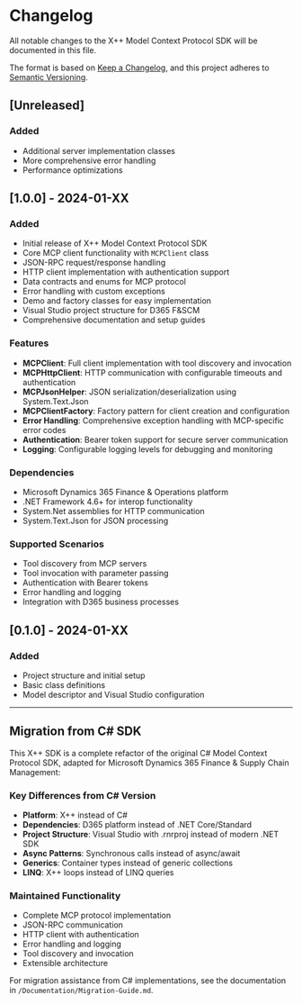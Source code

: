 # Changelog

All notable changes to the X++ Model Context Protocol SDK will be documented in this file.

The format is based on [Keep a Changelog](https://keepachangelog.com/en/1.0.0/),
and this project adheres to [Semantic Versioning](https://semver.org/spec/v2.0.0.html).

## [Unreleased]

### Added
- Additional server implementation classes
- More comprehensive error handling
- Performance optimizations

## [1.0.0] - 2024-01-XX

### Added
- Initial release of X++ Model Context Protocol SDK
- Core MCP client functionality with `MCPClient` class
- JSON-RPC request/response handling
- HTTP client implementation with authentication support
- Data contracts and enums for MCP protocol
- Error handling with custom exceptions
- Demo and factory classes for easy implementation
- Visual Studio project structure for D365 F&SCM
- Comprehensive documentation and setup guides

### Features
- **MCPClient**: Full client implementation with tool discovery and invocation
- **MCPHttpClient**: HTTP communication with configurable timeouts and authentication
- **MCPJsonHelper**: JSON serialization/deserialization using System.Text.Json
- **MCPClientFactory**: Factory pattern for client creation and configuration
- **Error Handling**: Comprehensive exception handling with MCP-specific error codes
- **Authentication**: Bearer token support for secure server communication
- **Logging**: Configurable logging levels for debugging and monitoring

### Dependencies
- Microsoft Dynamics 365 Finance & Operations platform
- .NET Framework 4.6+ for interop functionality
- System.Net assemblies for HTTP communication
- System.Text.Json for JSON processing

### Supported Scenarios
- Tool discovery from MCP servers
- Tool invocation with parameter passing
- Authentication with Bearer tokens
- Error handling and logging
- Integration with D365 business processes

## [0.1.0] - 2024-01-XX

### Added
- Project structure and initial setup
- Basic class definitions
- Model descriptor and Visual Studio configuration

---

## Migration from C# SDK

This X++ SDK is a complete refactor of the original C# Model Context Protocol SDK, adapted for Microsoft Dynamics 365 Finance & Supply Chain Management:

### Key Differences from C# Version
- **Platform**: X++ instead of C#
- **Dependencies**: D365 platform instead of .NET Core/Standard
- **Project Structure**: Visual Studio with .rnrproj instead of modern .NET SDK
- **Async Patterns**: Synchronous calls instead of async/await
- **Generics**: Container types instead of generic collections
- **LINQ**: X++ loops instead of LINQ queries

### Maintained Functionality
- Complete MCP protocol implementation
- JSON-RPC communication
- HTTP client with authentication
- Error handling and logging
- Tool discovery and invocation
- Extensible architecture

For migration assistance from C# implementations, see the documentation in `/Documentation/Migration-Guide.md`. 